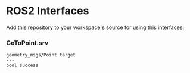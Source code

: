 # ROS2 Interfaces
Add this repository to your workspace`s source for using this interfaces:
### GoToPoint.srv
```
geometry_msgs/Point target
---
bool success
```
